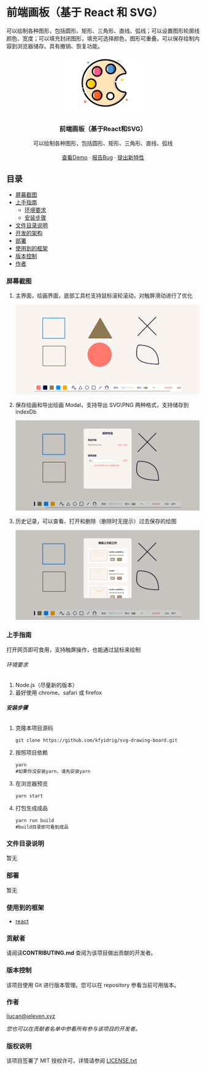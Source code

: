 # 前端画板（基于 React 和 SVG）

可以绘制各种图形，包括圆形、矩形、三角形、直线、弧线；可以设置图形轮廓线颜色、宽度；可以填充封闭图形，填充可选择颜色，图形可重叠。可以保存绘制内容到浏览器储存。具有撤销、恢复功能。

<p align="center">
  <a href="https://github.com/kfyidrig/svg-drawing-board">
    <img src="./.readme/board.png" width="200"/>
  </a>
  <h3 align="center">前端画板（基于React和SVG）</h3>
  <p align="center">
    可以绘制各种图形，包括圆形、矩形、三角形、直线、弧线
    <br /><br />
    <a href="https://drawing.ieleven.xyz" target="_blank">查看Demo</a>
    ·
    <a href="https://github.com/kfyidrig/svg-drawing-board/issues">报告Bug</a>
    ·
    <a href="https://github.com/kfyidrig/svg-drawing-board/issues">提出新特性</a>
  </p>

## 目录

- [屏幕截图](#屏幕截图)
- [上手指南](#上手指南)
  - [环境要求](#开发前的配置要求)
  - [安装步骤](#安装步骤)
- [文件目录说明](#文件目录说明)
- [开发的架构](#开发的架构)
- [部署](#部署)
- [使用到的框架](#使用到的框架)
- [版本控制](#版本控制)
- [作者](#作者)

### 屏幕截图

1. 主界面，绘画界面，底部工具栏支持鼠标滚轮滚动，对触屏滑动进行了优化

   ![screenshot1](./.readme/screenshot1.png)

2. 保存绘画和导出绘画 Modal，支持导出 SVG\PNG 两种格式，支持储存到 indexDb

   ![screenshot2](./.readme/screenshot2.png)

3. 历史记录，可以查看、打开和删除（删除时无提示）过去保存的绘图

   ![screenshot3](./.readme/screenshot3.png)

### 上手指南

打开网页即可食用，支持触屏操作，也能通过鼠标来绘制

###### 环境要求

1. Node.js（尽量新的版本）
2. 最好使用 chrome、safari 或 firefox

###### **安装步骤**

1. 克隆本项目源码

   ```shell
   git clone https://github.com/kfyidrig/svg-drawing-board.git
   ```

2. 按照项目依赖

   ```shell
   yarn
   #如果你没安装yarn，请先安装yarn
   ```

3. 在浏览器预览

   ```shell
   yarn start
   ```

4. 打包生成成品

   ```shell
   yarn run build
   #build目录即可看到成品
   ```

### 文件目录说明

暂无

### 部署

暂无

### 使用到的框架

- [react](https://react.docschina.org/)

### 贡献者

请阅读**CONTRIBUTING.md** 查阅为该项目做出贡献的开发者。

### 版本控制

该项目使用 Git 进行版本管理。您可以在 repository 参看当前可用版本。

### 作者

liucan@ieleven.xyz

_您也可以在贡献者名单中参看所有参与该项目的开发者。_

### 版权说明

该项目签署了 MIT 授权许可，详情请参阅 [LICENSE.txt](https://github.com/shaojintian/Best_README_template/blob/master/LICENSE.txt)
